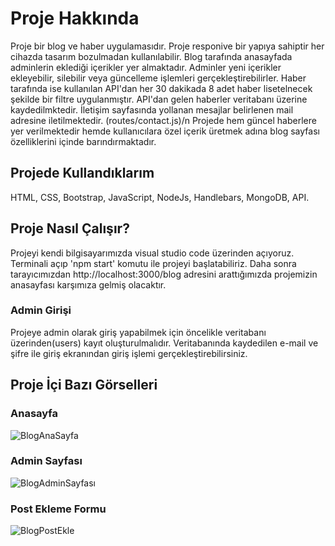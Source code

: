 # Proje Hakkında
Proje bir blog ve haber uygulamasıdır. 
Proje responive bir yapıya sahiptir her cihazda tasarım bozulmadan kullanılabilir.
Blog tarafında anasayfada adminlerin eklediği içerikler yer almaktadır.
Adminler yeni içerikler ekleyebilir, silebilir veya güncelleme işlemleri gerçekleştirebilirler.
Haber tarafında ise kullanılan API'dan her 30 dakikada 8 adet haber lisetelnecek şekilde bir filtre uygulanmıştır.
API'dan gelen haberler veritabanı üzerine kaydedilmktedir.
İletişim sayfasında yollanan mesajlar belirlenen mail adresine iletilmektedir. (routes/contact.js)/n
Projede hem güncel haberlere yer verilmektedir hemde kullanıcılara özel içerik üretmek adına blog sayfası özelliklerini içinde barındırmaktadır.

## Projede Kullandıklarım
HTML, CSS, Bootstrap, JavaScript, NodeJs, Handlebars, MongoDB, API. 

## Proje Nasıl Çalışır?
Projeyi kendi bilgisayarımızda visual studio code üzerinden açıyoruz.
Terminali açıp 'npm start' komutu ile projeyi başlatabiliriz.
Daha sonra tarayıcımızdan http://localhost:3000/blog adresini arattığımızda projemizin anasayfası karşımıza gelmiş olacaktır.

### Admin Girişi
Projeye admin olarak giriş yapabilmek için öncelikle veritabanı üzerinden(users) kayıt oluşturulmalıdır.
Veritabanında kaydedilen e-mail ve şifre ile giriş ekranından giriş işlemi gerçekleştirebilirsiniz.

## Proje İçi Bazı Görselleri

### Anasayfa
![BlogAnaSayfa](https://user-images.githubusercontent.com/71833177/150979587-ed4ac59f-9450-4380-aed2-30b6393882e4.PNG)

### Admin Sayfası
![BlogAdminSayfası](https://user-images.githubusercontent.com/71833177/150980180-db4f7575-ef58-4583-957d-cbd414035dec.PNG)

### Post Ekleme Formu
![BlogPostEkle](https://user-images.githubusercontent.com/71833177/150980364-ddcee158-45bb-4877-9c79-38adcd4a9ccb.PNG)
